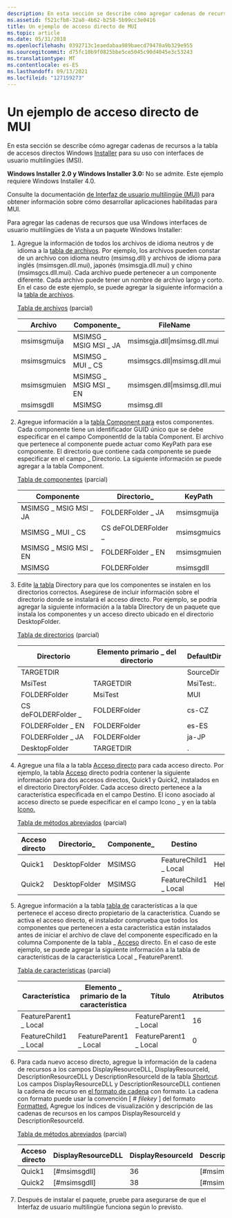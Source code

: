 ```yaml
---
description: En esta sección se describe cómo agregar cadenas de recursos a la tabla de accesos directos Windows Installer para su uso con interfaces de usuario multilingües (MUI).
ms.assetid: f521cfb8-32a8-4b62-b258-5b99cc3e0416
title: Un ejemplo de acceso directo de MUI
ms.topic: article
ms.date: 05/31/2018
ms.openlocfilehash: 0392713c1eaedabaa989baecd79478a9b329e955
ms.sourcegitcommit: d75fc10b9f0825bbe5ce5045c90d4045e3c53243
ms.translationtype: MT
ms.contentlocale: es-ES
ms.lasthandoff: 09/13/2021
ms.locfileid: "127159273"
---
```

# <a name="a-mui-shortcut-example"></a>Un ejemplo de acceso directo de MUI

En esta sección se describe cómo agregar cadenas de recursos a la tabla de accesos directos Windows [Installer](shortcut-table.md) para su uso con interfaces de usuario multilingües (MSI).

**Windows Installer 2.0 y Windows Installer 3.0:** No se admite. Este ejemplo requiere Windows Installer 4.0.

Consulte la documentación [de Interfaz de usuario multilingüe (MUI)](/windows/desktop/Intl/multilingual-user-interface) para obtener información sobre cómo desarrollar aplicaciones habilitadas para MUI.

Para agregar las cadenas de recursos que usa Windows interfaces de usuario multilingües de Vista a un paquete Windows Installer:

1.  Agregue la información de todos los archivos de idioma neutros y de idioma a la [tabla de archivos](file-table.md). Por ejemplo, los archivos pueden constar de un archivo con idioma neutro (msimsg.dll) y archivos de idioma para inglés (msimsgen.dll.mui), japonés (msimsgja.dll.mui) y chino (msimsgcs.dll.mui). Cada archivo puede pertenecer a un componente diferente. Cada archivo puede tener un nombre de archivo largo y corto. En el caso de este ejemplo, se puede agregar la siguiente información a la [tabla de archivos](file-table.md).

    [Tabla de archivos](file-table.md) (parcial)

    

    | Archivo        | Componente\_     | FileName                     |
    |-------------|-----------------|------------------------------|
    | msimsgmuija | MSIMSG \_ MSIG MSI \_ JA | msimsgja.dll\|msimsg.dll.mui |
    | msimsgmuics | MSIMSG \_ MUI \_ CS | msimsgcs.dll\|msimsg.dll.mui |
    | msimsgmuien | MSIMSG \_ MSIG MSI \_ EN | msimsgen.dll\|msimsg.dll.mui |
    | msimsgdll   | MSIMSG          | msimsg.dll                   |

    

     

2.  Agregue información a la [tabla Component para](component-table.md) estos componentes. Cada componente tiene un identificador GUID único que se debe especificar en el campo ComponentId de la tabla Component. El archivo que pertenece al componente puede actuar como KeyPath para ese componente. El directorio que contiene cada componente se puede especificar en el campo \_ Directorio. La siguiente información se puede agregar a la tabla Component.

    [Tabla de componentes](component-table.md) (parcial)

    

    | Componente       | Directorio\_   | KeyPath     |
    |-----------------|---------------|-------------|
    | MSIMSG \_ MSIG MSI \_ JA | FOLDERFolder \_ JA | msimsgmuija |
    | MSIMSG \_ MUI \_ CS | CS deFOLDERFolder \_ | msimsgmuics |
    | MSIMSG \_ MSIG MSI \_ EN | FOLDERFolder \_ EN | msimsgmuien |
    | MSIMSG          | FOLDERFolder     | msimsgdll   |

    

     

3.  Edite [la tabla](directory-table.md) Directory para que los componentes se instalen en los directorios correctos. Asegúrese de incluir información sobre el directorio donde se instalará el acceso directo. Por ejemplo, se podría agregar la siguiente información a la tabla Directory de un paquete que instala los componentes y un acceso directo ubicado en el directorio DesktopFolder.

    [Tabla de directorios](directory-table.md) (parcial)

    

    | Directorio     | Elemento primario \_ del directorio | DefaultDir |
    |---------------|-------------------|------------|
    | TARGETDIR     |                   | SourceDir  |
    | MsiTest       | TARGETDIR         | MsiTest:.  |
    | FOLDERFolder     | MsiTest           | MUI        |
    | CS deFOLDERFolder \_ | FOLDERFolder         | cs-CZ      |
    | FOLDERFolder \_ EN | FOLDERFolder         | es-ES      |
    | FOLDERFolder \_ JA | FOLDERFolder         | ja-JP      |
    | DesktopFolder | TARGETDIR         | .          |

    

     

4.  Agregue una fila a la tabla [Acceso directo](shortcut-table.md) para cada acceso directo. Por ejemplo, la tabla [Acceso](shortcut-table.md) directo podría contener la siguiente información para dos accesos directos, Quick1 y Quick2, instalados en el directorio DirectoryFolder. Cada acceso directo pertenece a la característica especificada en el campo Destino. El icono asociado al acceso directo se puede especificar en el campo Icono \_ y en la tabla [Icono.](icon-table.md)

    [Tabla de métodos abreviados](shortcut-table.md) (parcial)

    

    | Acceso directo | Directorio\_   | Componente\_ | Destino               | Icono             |
    |----------|---------------|-------------|----------------------|------------------|
    | Quick1   | DesktopFolder | MSIMSG      | FeatureChild1 \_ Local | HelpFileIcon.exe |
    | Quick2   | DesktopFolder | MSIMSG      | FeatureChild1 \_ Local | HelpFileIcon.exe |

    

     

5.  Agregue información a la tabla [tabla de](feature-table.md) características a la que pertenece el acceso directo propietario de la característica. Cuando se activa el acceso directo, el instalador comprueba que todos los componentes que pertenecen a esta característica están instalados antes de iniciar el archivo de clave del componente especificado en la columna Componente de la tabla \_ [Acceso](shortcut-table.md) directo. En el caso de este ejemplo, se puede agregar la siguiente información a la tabla de características de la característica Local \_ FeatureParent1.

    [Tabla de características](feature-table.md) (parcial)

    

    | Característica               | Elemento \_ primario de la característica       | Título                 | Atributos |
    |-----------------------|-----------------------|-----------------------|------------|
    | FeatureParent1 \_ Local |                       | FeatureParent1 \_ Local | 16         |
    | FeatureChild1 \_ Local  | FeatureParent1 \_ Local | FeatureParent1 \_ Local | 0          |

    

     

6.  Para cada nuevo acceso directo, agregue la información de la cadena de recursos a los campos DisplayResourceDLL, DisplayResourceId, DescriptionResourceDLL y DescriptionResourceId de la tabla [Shortcut](shortcut-table.md). Los campos DisplayResourceDLL y DescriptionResourceDLL contienen la cadena de recurso en [el formato de cadena](formatted.md) con formato. La cadena con formato puede usar la convención \[ \# *filekey* \] del formato [Formatted.](formatted.md) Agregue los índices de visualización y descripción de las cadenas de recursos en los campos DisplayResourceId y DescriptionResourceId.

    [Tabla de métodos abreviados](shortcut-table.md) (parcial)

    

    | Acceso directo | DisplayResourceDLL | DisplayResourceId | DescriptionResourceDLL | DescriptionResourceId |
    |----------|--------------------|-------------------|------------------------|-----------------------|
    | Quick1   | \[\#msimsgdll\]    | 36                | \[\#msimsgdll\]        | 37                    |
    | Quick2   | \[\#msimsgdll\]    | 38                | \[\#msimsgdll\]        | 39                    |

    

     

7.  Después de instalar el paquete, pruebe para asegurarse de que el Interfaz de usuario multilingüe funciona según lo previsto.

 

 
